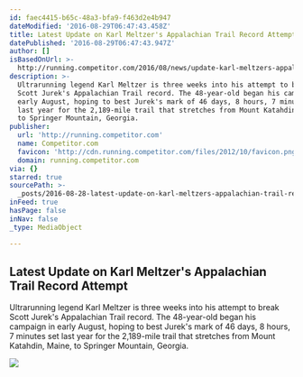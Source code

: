```yaml
---
id: faec4415-b65c-48a3-bfa9-f463d2e4b947
dateModified: '2016-08-29T06:47:43.458Z'
title: Latest Update on Karl Meltzer's Appalachian Trail Record Attempt
datePublished: '2016-08-29T06:47:43.947Z'
author: []
isBasedOnUrl: >-
  http://running.competitor.com/2016/08/news/update-karl-meltzers-appalachian-trail-record-attempt_154951
description: >-
  Ultrarunning legend Karl Meltzer is three weeks into his attempt to break
  Scott Jurek's Appalachian Trail record. The 48-year-old began his campaign in
  early August, hoping to best Jurek's mark of 46 days, 8 hours, 7 minutes set
  last year for the 2,189-mile trail that stretches from Mount Katahdin, Maine,
  to Springer Mountain, Georgia.
publisher:
  url: 'http://running.competitor.com'
  name: Competitor.com
  favicon: 'http://cdn.running.competitor.com/files/2012/10/favicon.png'
  domain: running.competitor.com
via: {}
starred: true
sourcePath: >-
  _posts/2016-08-28-latest-update-on-karl-meltzers-appalachian-trail-record-att.md
inFeed: true
hasPage: false
inNav: false
_type: MediaObject

---
```

<article style=""><h1>Latest Update on Karl Meltzer's Appalachian Trail Record Attempt</h1><p>Ultrarunning legend Karl Meltzer is three weeks into his attempt to break Scott Jurek's Appalachian Trail record. The 48-year-old began his campaign in early August, hoping to best Jurek's mark of 46 days, 8 hours, 7 minutes set last year for the 2,189-mile trail that stretches from Mount Katahdin, Maine, to Springer Mountain, Georgia.</p><img src="http://cdn.running.competitor.com/files/2016/08/cerosgallery-05-karllaceup-quarter.jpg" /></article>